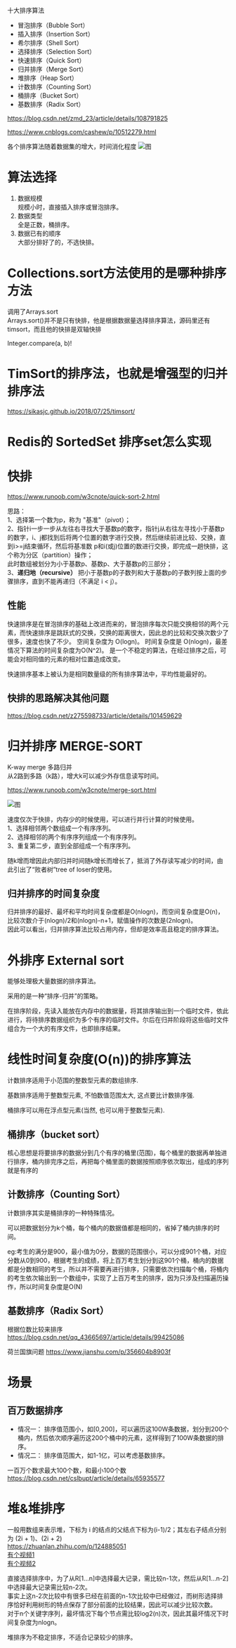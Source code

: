 十大排序算法  
- 冒泡排序（Bubble Sort）
- 插入排序（Insertion Sort）
- 希尔排序（Shell Sort）
- 选择排序（Selection Sort）
- 快速排序（Quick Sort）
- 归并排序（Merge Sort）
- 堆排序（Heap Sort）
- 计数排序（Counting Sort）
- 桶排序（Bucket Sort）
- 基数排序（Radix Sort）

https://blog.csdn.net/zmd_23/article/details/108791825

https://www.cnblogs.com/cashew/p/10512279.html

各个排序算法随着数据集的增大，时间消化程度
![图](https://img-blog.csdn.net/20160225154019089?watermark/2/text/aHR0cDovL2Jsb2cuY3Nkbi5uZXQv/font/5a6L5L2T/fontsize/400/fill/I0JBQkFCMA==/dissolve/70/gravity/Center)

# 算法选择
1. 数据规模  
规模小时，直接插入排序或冒泡排序。
2. 数据类型  
全是正数，桶排序。
3. 数据已有的顺序  
大部分排好了的，不选快排。

# Collections.sort方法使用的是哪种排序方法
调用了Arrays.sort  
Arrays.sort()并不是只有快排，他是根据数据量选择排序算法，源码里还有timsort，而且他的快排是双轴快排


Integer.compare(a, b)!

# TimSort的排序法，也就是增强型的归并排序法
https://sikasjc.github.io/2018/07/25/timsort/

# Redis的 SortedSet 排序set怎么实现

# 快排
https://www.runoob.com/w3cnote/quick-sort-2.html  

思路：  
1、选择第一个数为p，称为 "基准"（pivot）；    
2、指针i一步一步从左往右寻找大于基数p的数字，指针j从右往左寻找小于基数p的数字，i、j都找到后将两个位置的数字进行交换，然后继续前进比较、交换，直到i>=j结束循环，然后将基准数 p和i(或j)位置的数进行交换，即完成一趟快排，这个称为分区（partition）操作；  
此时数组被划分为小于基数p、基数p、大于基数p的三部分；  
3、**递归地（recursive）** 把小于基数p的子数列和大于基数p的子数列按上面的步骤排序，直到不能再递归（不满足 i < j）。  

## 性能
快速排序是在冒泡排序的基础上改进而来的，冒泡排序每次只能交换相邻的两个元素，而快速排序是跳跃式的交换，交换的距离很大，因此总的比较和交换次数少了很多，速度也快了不少。
空间复杂度为 O(logn)。
时间复杂度是 O(nlogn)，最差情况下算法的时间复杂度为O(N^2)。
是一个不稳定的算法，在经过排序之后，可能会对相同值的元素的相对位置造成改变。

快速排序基本上被认为是相同数量级的所有排序算法中，平均性能最好的。

## 快排的思路解决其他问题
https://blog.csdn.net/z275598733/article/details/101459629


# 归并排序 MERGE-SORT
K-way merge 多路归并  
从2路到多路（k路），增大k可以减少外存信息读写时间。

https://www.runoob.com/w3cnote/merge-sort.html

![图](https://ask.qcloudimg.com/http-save/yehe-2890902/vzanio11bs.png?imageView2/2/w/1620)

速度仅次于快排，内存少的时候使用，可以进行并行计算的时候使用。  
1、选择相邻两个数组成一个有序序列。  
2、选择相邻的两个有序序列组成一个有序序列。  
3、重复第二步，直到全部组成一个有序序列。  

随k增而增因此内部归并时间随k增长而增长了，抵消了外存读写减少的时间，由此引出了“败者树”tree of loser的使用。

## 归并排序的时间复杂度
归并排序的最好、最坏和平均时间复杂度都是O(nlogn)，而空间复杂度是O(n)，比较次数介于(nlogn)/2和(nlogn)-n+1，赋值操作的次数是(2nlogn)。  
因此可以看出，归并排序算法比较占用内存，但却是效率高且稳定的排序算法。

# 外排序 External sort
能够处理极大量数据的排序算法。

采用的是一种“排序-归并”的策略。

在排序阶段，先读入能放在内存中的数据量，将其排序输出到一个临时文件，依此进行，将待排序数据组织为多个有序的临时文件。尔后在归并阶段将这些临时文件组合为一个大的有序文件，也即排序结果。

# 线性时间复杂度(O(n))的排序算法
计数排序适用于小范围的整数型元素的数组排序.

基数排序适用于整数型元素, 不怕数值范围太大, 这点要比计数排序强.

桶排序可以用在浮点型元素(当然, 也可以用于整数型元素).

## 桶排序（bucket sort）
核心思想是将要排序的数据分到几个有序的桶里(范围)，每个桶里的数据再单独进行排序，桶内排完序之后，再把每个桶里面的数据按照顺序依次取出，组成的序列就是有序的

## 计数排序（Counting Sort）
计数排序其实是桶排序的一种特殊情况。

可以把数据划分为k个桶，每个桶内的数据值都是相同的，省掉了桶内排序的时间。

eg:考生的满分是900，最小值为0分，数据的范围很小，可以分成901个桶，对应分数从0到900，根据考生的成绩，将上百万考生划分到这901个桶，桶内的数据都是分数相同的考生，所以并不需要再进行排序，只需要依次扫描每个桶，将桶内的考生依次输出到一个数组中，实现了上百万考生的排序，因为只涉及扫描遍历操作，所以时间复杂度是O(N)

## 基数排序（Radix Sort）
根据位数比较来排序  
https://blog.csdn.net/qq_43665697/article/details/99425086

荷兰国旗问题
https://www.jianshu.com/p/356604b8903f

# 场景
## 百万数据排序
- 情况一：
排序值范围小，如[0,200]，可以遍历这100W条数据，划分到200个桶内，然后依次顺序遍历这200个桶中的元素，这样得到了100W条数据的排序。
- 情况二：
排序值范围大，如1-1亿，可以考虑基数排序。

一百万个数求最大100个数，和最小100个数
https://blog.csdn.net/cslbupt/article/details/65935577

# 堆&堆排序
一般用数组来表示堆，下标为 i 的结点的父结点下标为(i-1)/2；其左右子结点分别为 (2i + 1)、(2i + 2)  
https://zhuanlan.zhihu.com/p/124885051  
[有个视频1](https://www.cs.usfca.edu/~galles/visualization/HeapSort.html)  
[有个视频2](https://vdn.vzuu.com/SD/3bb38dfe-236a-11eb-8039-a6caf32b14c9.mp4?disable_local_cache=1&bu=078babd7&c=avc.0.0&f=mp4&expiration=1668442767&auth_key=1668442767-0-0-7a62b65a67907eabdd5598dc10d3b66f&v=ali&pu=078babd7)

直接选择排序中，为了从R[1…n]中选择最大记录，需比较n-1次，然后从R[1…n-2]中选择最大记录需比较n-2次。  
事实上这n-2次比较中有很多已经在前面的n-1次比较中已经做过，而树形选择排序恰好利用树形的特点保存了部分前面的比较结果，因此可以减少比较次数。  
对于n个关键字序列，最坏情况下每个节点需比较log2(n)次，因此其最坏情况下时间复杂度为nlogn。

堆排序为不稳定排序，不适合记录较少的排序。
